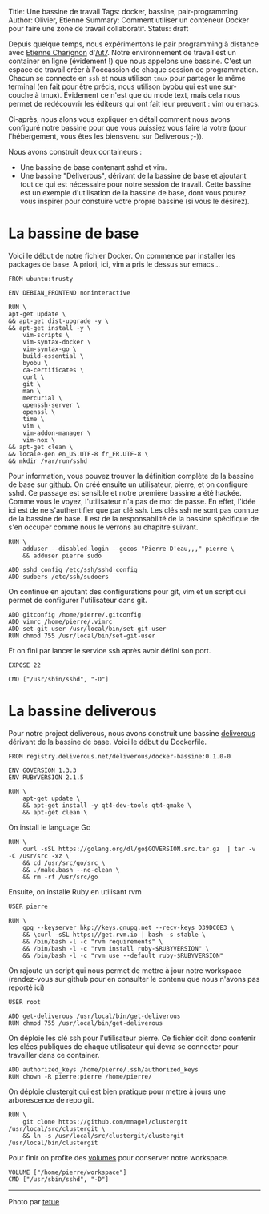 Title: Une bassine de travail
Tags: docker, bassine, pair-programming
Author: Olivier, Etienne
Summary: Comment utiliser un conteneur Docker pour faire une zone de travail collaboratif.
Status: draft

Depuis quelque temps, nous expérimentons le pair programming à distance avec [Etienne Charignon](https://fr.linkedin.com/in/etiennecharignon) d'[/ut7](http://ut7.fr/). Notre environnement de travail est un container en ligne (évidement !) que nous appelons une bassine. C'est un espace de travail créer à l'occassion de chaque session de programmation. Chacun se connecte en `ssh` et nous utilison `tmux` pour partager le même terminal (en fait pour être précis, nous utilison [byobu](http://byobu.co/) qui est une sur-couche à tmux). Évidement ce n'est que du mode text, mais cela nous permet de redécouvrir les éditeurs qui ont fait leur preuvent : vim ou emacs.

Ci-après, nous alons vous expliquer en détail comment nous avons configuré notre bassine pour que vous puissiez vous faire la votre (pour l'hébergement, vous êtes les biensvenu sur Deliverous ;-)).

Nous avons construit deux containeurs :
 * Une bassine de base contenant sshd et vim.
 * Une bassine "Déliverous", dérivant de la bassine de base et ajoutant tout ce qui est nécessaire pour notre session de travail. Cette bassine est un exemple d'utilisation de la bassine de base, dont vous pourez vous inspirer pour constuire votre propre bassine (si vous le désirez).

# La bassine de base

Voici le début de notre fichier Docker. On commence par installer les packages de base. A priori, ici, vim a pris le dessus sur emacs...


    FROM ubuntu:trusty

    ENV DEBIAN_FRONTEND noninteractive

    RUN \
    apt-get update \
    && apt-get dist-upgrade -y \
    && apt-get install -y \
        vim-scripts \
        vim-syntax-docker \
        vim-syntax-go \
        build-essential \
        byobu \
        ca-certificates \
        curl \
        git \
        man \
        mercurial \
        openssh-server \
        openssl \
        time \
        vim \
        vim-addon-manager \
        vim-nox \
    && apt-get clean \
    && locale-gen en_US.UTF-8 fr_FR.UTF-8 \
    && mkdir /var/run/sshd


Pour information, vous pouvez trouver la définition complète de la bassine de base sur [github](https://github.com/Deliverous/docker-bassine/tree/master/base).
On créé ensuite un utilisateur, pierre, et on configure sshd. Ce passage est sensible et notre première bassine a été hackée. Comme vous le voyez, l'utilisateur n'a pas de mot de passe. En effet, l'idée ici est de ne s'authentifier que par clé ssh. Les clés ssh ne sont pas connue de la bassine de base. Il est de la responsabilité de la bassine spécifique de s'en occuper comme nous le verrons au chapitre suivant.


    RUN \
        adduser --disabled-login --gecos "Pierre D'eau,,," pierre \
        && adduser pierre sudo

    ADD sshd_config /etc/ssh/sshd_config
    ADD sudoers /etc/ssh/sudoers


On continue en ajoutant des configurations pour git, vim et un script qui permet de configurer l'utilisateur dans git.


    ADD gitconfig /home/pierre/.gitconfig
    ADD vimrc /home/pierre/.vimrc
    ADD set-git-user /usr/local/bin/set-git-user
    RUN chmod 755 /usr/local/bin/set-git-user


Et on fini par lancer le service ssh après avoir défini son port.


    EXPOSE 22

    CMD ["/usr/sbin/sshd", "-D"]


# La bassine deliverous

Pour notre project deliverous, nous avons construit une bassine [deliverous](https://github.com/Deliverous/docker-bassine/tree/master/deliverous) dérivant de la bassine de base. Voici le début du Dockerfile.


    FROM registry.deliverous.net/deliverous/docker-bassine:0.1.0-0

    ENV GOVERSION 1.3.3
    ENV RUBYVERSION 2.1.5

    RUN \
        apt-get update \
        && apt-get install -y qt4-dev-tools qt4-qmake \
        && apt-get clean \


On install le language Go


    RUN \
        curl -sSL https://golang.org/dl/go$GOVERSION.src.tar.gz  | tar -v -C /usr/src -xz \
        && cd /usr/src/go/src \
        && ./make.bash --no-clean \
        && rm -rf /usr/src/go


Ensuite, on installe Ruby en utilisant  rvm


    USER pierre

    RUN \
        gpg --keyserver hkp://keys.gnupg.net --recv-keys D39DC0E3 \
        && \curl -sSL https://get.rvm.io | bash -s stable \
        && /bin/bash -l -c "rvm requirements" \
        && /bin/bash -l -c "rvm install ruby-$RUBYVERSION" \
        && /bin/bash -l -c "rvm use --default ruby-$RUBYVERSION"


On rajoute un script qui nous permet de mettre à jour notre workspace (rendez-vous sur github pour en consulter le contenu que nous n'avons pas reporté ici)


    USER root

    ADD get-deliverous /usr/local/bin/get-deliverous
    RUN chmod 755 /usr/local/bin/get-deliverous


On déploie les clé ssh pour l'utilisateur pierre. Ce fichier doit donc contenir les clées publiques de chaque utilisateur qui devra se connecter pour travailler dans ce container.


    ADD authorized_keys /home/pierre/.ssh/authorized_keys
    RUN chown -R pierre:pierre /home/pierre/


On déploie clustergit qui est bien pratique pour mettre à jours une arborescence de repo git.


    RUN \
        git clone https://github.com/mnagel/clustergit /usr/local/src/clustergit \
        && ln -s /usr/local/src/clustergit/clustergit /usr/local/bin/clustergit


Pour finir on profite des [volumes](2015-01-26.volumes.html) pour conserver notre workspace.


    VOLUME ["/home/pierre/workspace"]
    CMD ["/usr/sbin/sshd", "-D"]



---
Photo par [tetue](https://www.flickr.com/photos/romytetue/109188206)
